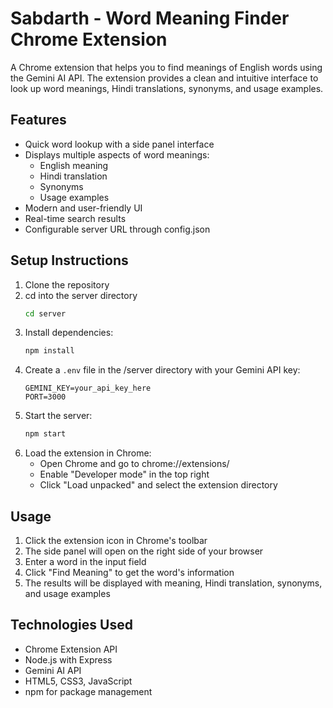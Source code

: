 # Sabdarth - Word Meaning Finder Chrome Extension

A Chrome extension that helps you to find meanings of English words using the Gemini AI API. The extension provides a clean and intuitive interface to look up word meanings, Hindi translations, synonyms, and usage examples.

## Features

- Quick word lookup with a side panel interface
- Displays multiple aspects of word meanings:
  - English meaning
  - Hindi translation
  - Synonyms
  - Usage examples
- Modern and user-friendly UI
- Real-time search results
- Configurable server URL through config.json

<!-- ## Project Structure

```
sabdarth/
├── images/                     # Extension icons and images
├── server/                     # Server-side code
├── config.json                 # Configuration file for server URL
├── manifest.json               # Chrome extension manifest
├── sidepanel.html             # Side panel UI
├── sidepanel.js               # Side panel functionality
├── popup.html                 # Extension popup UI
├── background.js              # Background script
├── content.js                 # Content script
└── package.json               # Node.js dependencies
``` -->

## Setup Instructions

1. Clone the repository
2. cd into the server directory
   ```bash
   cd server
   ```
3. Install dependencies:
   ```bash
   npm install
   ```
4. Create a `.env` file in the /server directory with your Gemini API key:
   ```
   GEMINI_KEY=your_api_key_here
   PORT=3000
   ```
5. Start the server:
   ```bash
   npm start
   ```
6. Load the extension in Chrome:
   - Open Chrome and go to chrome://extensions/
   - Enable "Developer mode" in the top right
   - Click "Load unpacked" and select the extension directory

## Usage

1. Click the extension icon in Chrome's toolbar
2. The side panel will open on the right side of your browser
3. Enter a word in the input field
4. Click "Find Meaning" to get the word's information
5. The results will be displayed with meaning, Hindi translation, synonyms, and usage examples

## Technologies Used

- Chrome Extension API
- Node.js with Express
- Gemini AI API
- HTML5, CSS3, JavaScript
- npm for package management